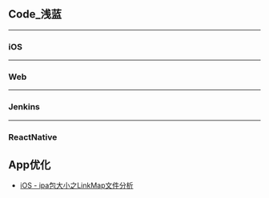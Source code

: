 ## Code_浅蓝

---

### iOS


---

### Web

---

### Jenkins


---
### ReactNative










## App优化

- [iOS - ipa包大小之LinkMap文件分析](https://www.jianshu.com/p/4bd6d1315104)


